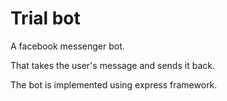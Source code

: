# Trial bot
A facebook messenger bot.

That takes the user's message and sends it back.

The bot is implemented using express framework.
